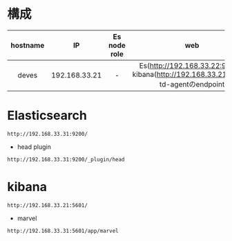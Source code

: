 # 構成

hostname | IP | Es node role | web
:-:|:-:|:-:|:-:
deves | 192.168.33.21 | - | Es(http://192.168.33.22:9200/)<br>kibana(http://192.168.33.21:5601/)<br>td-agentのendpoint  

# Elasticsearch

```
http://192.168.33.31:9200/
```

+ head plugin

```
http://192.168.33.31:9200/_plugin/head
```


# kibana

```
http://192.168.33.21:5601/
```

+ marvel

```
http://192.168.33.31:5601/app/marvel
```
